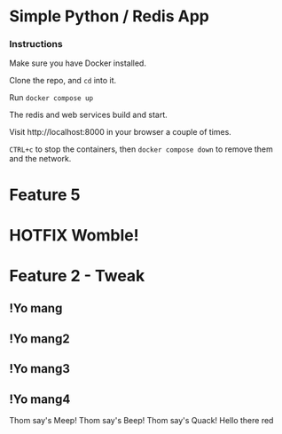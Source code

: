# Simple Python / Redis App

### Instructions

Make sure you have Docker installed.

Clone the repo, and `cd` into it.

Run `docker compose up`

The redis and web services build and start.

Visit http://localhost:8000 in your browser a couple of times.

`CTRL+c` to stop the containers, then `docker compose down` to remove them and the network.

# Feature 5

# HOTFIX Womble!
# Feature 2 - Tweak

## !Yo mang

## !Yo mang2

## !Yo mang3

## !Yo mang4
Thom say's Meep!
Thom say's Beep!
Thom say's Quack!
Hello there
red
